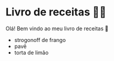# Livro de receitas :man_cook:

Olá! Bem vindo ao meu livro de receitas :wave: 

- strogonoff de frango 
- pavê
- torta de limão

